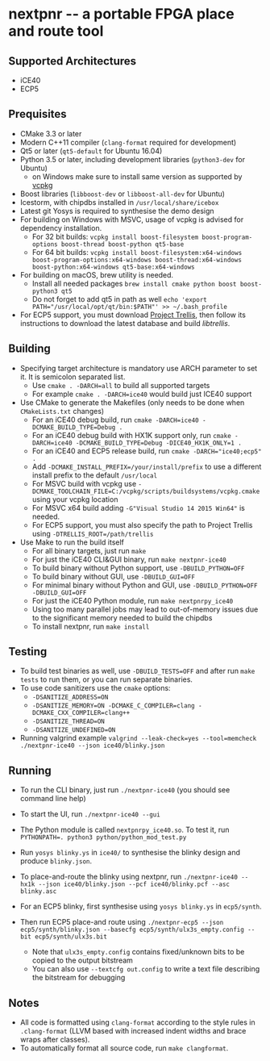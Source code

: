 nextpnr -- a portable FPGA place and route tool
===============================================

Supported Architectures
-----------------------

- iCE40
- ECP5

Prequisites
-----------
 
 - CMake 3.3 or later
 - Modern C++11 compiler (`clang-format` required for development)
 - Qt5 or later (`qt5-default` for Ubuntu 16.04)
 - Python 3.5 or later, including development libraries (`python3-dev` for Ubuntu)
    - on Windows make sure to install same version as supported by [vcpkg](https://github.com/Microsoft/vcpkg/blob/master/ports/python3/CONTROL)
 - Boost libraries (`libboost-dev` or `libboost-all-dev` for Ubuntu)
 - Icestorm, with chipdbs installed in `/usr/local/share/icebox`
 - Latest git Yosys is required to synthesise the demo design
 - For building on Windows with MSVC, usage of vcpkg is advised for dependency installation.
     - For 32 bit builds: `vcpkg install boost-filesystem boost-program-options boost-thread boost-python qt5-base`
     - For 64 bit builds: `vcpkg install boost-filesystem:x64-windows boost-program-options:x64-windows boost-thread:x64-windows boost-python:x64-windows qt5-base:x64-windows`
 - For building on macOS, brew utility is needed.
     - Install all needed packages `brew install cmake python boost boost-python3 qt5`
     - Do not forget to add qt5 in path as well `echo 'export PATH="/usr/local/opt/qt/bin:$PATH"' >> ~/.bash_profile`
 - For ECP5 support, you must download [Project Trellis](https://github.com/SymbiFlow/prjtrellis), then follow its instructions to
   download the latest database and build _libtrellis_.
 
 
Building
--------

 - Specifying target architecture is mandatory use ARCH parameter to set it. It is semicolon separated list.
    - Use `cmake . -DARCH=all` to build all supported targets
    - For example `cmake . -DARCH=ice40` would build just ICE40 support
 - Use CMake to generate the Makefiles (only needs to be done when `CMakeLists.txt` changes)
    - For an iCE40 debug build, run `cmake -DARCH=ice40 -DCMAKE_BUILD_TYPE=Debug .`
    - For an iCE40 debug build with HX1K support only, run `cmake -DARCH=ice40 -DCMAKE_BUILD_TYPE=Debug -DICE40_HX1K_ONLY=1 .`
    - For an iCE40 and ECP5 release build, run `cmake -DARCH="ice40;ecp5" .`
    - Add `-DCMAKE_INSTALL_PREFIX=/your/install/prefix` to use a different install prefix to the default `/usr/local`
    - For MSVC build with vcpkg use `-DCMAKE_TOOLCHAIN_FILE=C:/vcpkg/scripts/buildsystems/vcpkg.cmake` using your vcpkg location
    - For MSVC x64 build adding `-G"Visual Studio 14 2015 Win64"` is needed.
    - For ECP5 support, you must also specify the path to Project Trellis using `-DTRELLIS_ROOT=/path/trellis`
 - Use Make to run the build itself
    - For all binary targets, just run `make`
    - For just the iCE40 CLI&GUI binary, run `make nextpnr-ice40`
    - To build binary without Python support, use `-DBUILD_PYTHON=OFF`
    - To build binary without GUI, use `-DBUILD_GUI=OFF`
    - For minimal binary without Python and GUI, use `-DBUILD_PYTHON=OFF -DBUILD_GUI=OFF`
    - For just the iCE40 Python module, run `make nextpnrpy_ice40`
    - Using too many parallel jobs may lead to out-of-memory issues due to the significant memory needed to build the chipdbs
    - To install nextpnr, run `make install`

Testing
-------

 - To build test binaries as well, use `-DBUILD_TESTS=OFF` and after run `make tests` to run them, or you can run separate binaries.
 - To use code sanitizers use the `cmake` options:
    - `-DSANITIZE_ADDRESS=ON`
    - `-DSANITIZE_MEMORY=ON -DCMAKE_C_COMPILER=clang -DCMAKE_CXX_COMPILER=clang++`
    - `-DSANITIZE_THREAD=ON`
    - `-DSANITIZE_UNDEFINED=ON`
 - Running valgrind example `valgrind --leak-check=yes --tool=memcheck ./nextpnr-ice40 --json ice40/blinky.json`

Running
--------

 - To run the CLI binary, just run `./nextpnr-ice40` (you should see command line help)
 - To start the UI, run `./nextpnr-ice40 --gui`
 - The Python module is called `nextpnrpy_ice40.so`. To test it, run `PYTHONPATH=. python3 python/python_mod_test.py`
 - Run `yosys blinky.ys` in `ice40/` to synthesise the blinky design and 
   produce `blinky.json`.
 - To place-and-route the blinky using nextpnr, run `./nextpnr-ice40 --hx1k --json ice40/blinky.json --pcf ice40/blinky.pcf --asc blinky.asc`

 - For an ECP5 blinky, first synthesise using `yosys blinky.ys` in `ecp5/synth`.
 - Then run ECP5 place-and route using
 `./nextpnr-ecp5 --json ecp5/synth/blinky.json --basecfg ecp5/synth/ulx3s_empty.config --bit ecp5/synth/ulx3s.bit`
    - Note that `ulx3s_empty.config` contains fixed/unknown bits to be copied to the output bitstream
    - You can also use `--textcfg out.config` to write a text file describing the bitstream for debugging
  
Notes
-------
 
 - All code is formatted using `clang-format` according to the style rules in `.clang-format` (LLVM based with 
 increased indent widths and brace wraps after classes).
 - To automatically format all source code, run `make clangformat`.
